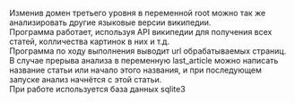 Изменив домен третьего уровня в переменной root можно так же анализировать другие языковые версии википедии.<br>
Программа работает, используя API википедии для получения всех статей, колличества картинок в них и т.д.<br>
Программа по ходу выполнения выводит url обрабатываемых страниц. В случае прерыва анализа в переменную last_article можно написать название статьи или начало этого названия, и при последующем запуске анализ начнётся с этой статьи.<br>
При работе используется база данных sqlite3
